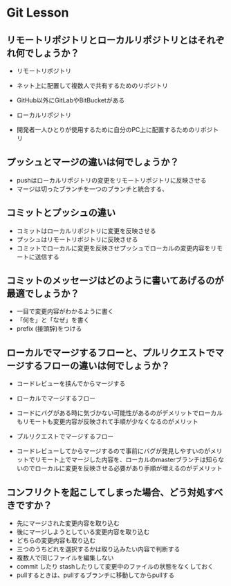 # Git Lesson

## リモートリポジトリとローカルリポジトリとはそれぞれ何でしょうか？
- リモートリポジトリ
- ネット上に配置して複数人で共有するためのリポジトリ
- GitHub以外にGitLabやBitBucketがある

- ローカルリポジトリ
- 開発者一人ひとりが使用するために自分のPC上に配置するためのリポジトリ


## プッシュとマージの違いは何でしょうか？
- pushはローカルリポジトリの変更をリモートリポジトリに反映させる
- マージは切ったブランチを一つのブランチと統合する、

## コミットとプッシュの違い
- コミットはローカルリポジトリに変更を反映させる
- プッシュはリモートリポジトリに反映させる
- コミットでローカルに変更を反映させプッシュでローカルの変更内容をリモートに送信する


## コミットのメッセージはどのように書いてあげるのが最適でしょうか？
- 一目で変更内容がわかるように書く
- 「何を」と「なぜ」を書く
- prefix (接頭辞)をつける


## ローカルでマージするフローと、プルリクエストでマージするフローの違いは何でしょうか？
- コードレビューを挟んでからマージする

- ローカルでマージするフロー
- コードにバグがある時に気づかない可能性があるのがデメリットでローカルもリモートも変更内容が反映されて手順が少なくなるのがメリット

- プルリクエストでマージするフロー
- コードレビューしてからマージするので事前にバグが発見しやすいのがメリットでリモート上でマージした内容を、ローカルのmasterブランチは知らないのでローカルに変更を反映させる必要があり手順が増えるのがデメリット


## コンフリクトを起こしてしまった場合、どう対処すべきですか？
- 先にマージされた変更内容を取り込む
- 後にマージしようとしている変更内容を取り込む
- どちらの変更内容も取り込む
- 三つのうちどれを選択するかは取り込みたい内容で判断する
- 複数人で同じファイルを編集しない
- commit したり stashしたりして変更中のファイルの状態をなくしておく
- pullするときは、pullするブランチに移動してからpullする

